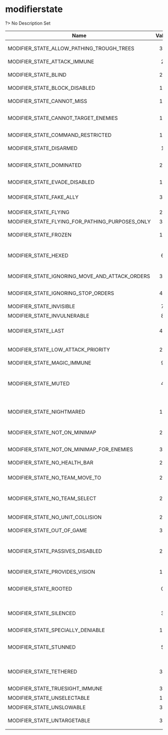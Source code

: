 # modifierstate
?> No Description Set

Name|Value|Description|Client
--|:--:|--|:--:
MODIFIER_STATE_ALLOW_PATHING_TROUGH_TREES|36|允许在树木中通行|✔
MODIFIER_STATE_ATTACK_IMMUNE|2|攻击免疫|✔
MODIFIER_STATE_BLIND|29|致盲，完全失去视野|✔
MODIFIER_STATE_BLOCK_DISABLED|12|禁用格挡|✔
MODIFIER_STATE_CANNOT_MISS|16|不会丢失，无视闪避|✔
MODIFIER_STATE_CANNOT_TARGET_ENEMIES|15|禁用单位目标命令|✔
MODIFIER_STATE_COMMAND_RESTRICTED|19|无法执行命令|✔
MODIFIER_STATE_DISARMED|1|缴械|✔
MODIFIER_STATE_DOMINATED|28|支配，可用于过滤是否是支配单位|✔
MODIFIER_STATE_EVADE_DISABLED|13|无法闪避|✔
MODIFIER_STATE_FAKE_ALLY|31|No Description Set|✔
MODIFIER_STATE_FLYING|23|飞行|✔
MODIFIER_STATE_FLYING_FOR_PATHING_PURPOSES_ONLY|32|贴地飞行|✔
MODIFIER_STATE_FROZEN|18|冰冻，动作会暂停|✔
MODIFIER_STATE_HEXED|6|妖术，头顶会有妖术进度条|✔
MODIFIER_STATE_IGNORING_MOVE_AND_ATTACK_ORDERS|35|禁用移动与攻击指令|✔
MODIFIER_STATE_IGNORING_STOP_ORDERS|40|禁用停止指令|✔
MODIFIER_STATE_INVISIBLE|7|隐身|✔
MODIFIER_STATE_INVULNERABLE|8|无敌|✔
MODIFIER_STATE_LAST|41|No Description Set|✔
MODIFIER_STATE_LOW_ATTACK_PRIORITY|21|低攻击优先级|✔
MODIFIER_STATE_MAGIC_IMMUNE|9|魔法免疫|✔
MODIFIER_STATE_MUTED|4|锁闭，禁用物品，头上有锁闭进度条|✔
MODIFIER_STATE_NIGHTMARED|11|睡眠，头上会有睡眠进度条|✔
MODIFIER_STATE_NOT_ON_MINIMAP|20|没有小地图图标|✔
MODIFIER_STATE_NOT_ON_MINIMAP_FOR_ENEMIES|37|对敌人没有小地图图标|✔
MODIFIER_STATE_NO_HEALTH_BAR|22|没有生命条|✔
MODIFIER_STATE_NO_TEAM_MOVE_TO|25|No Description Set|✔
MODIFIER_STATE_NO_TEAM_SELECT|26|No Description Set|✔
MODIFIER_STATE_NO_UNIT_COLLISION|24|没有碰撞体积|✔
MODIFIER_STATE_OUT_OF_GAME|30|离开游戏|✔
MODIFIER_STATE_PASSIVES_DISABLED|27|破坏，禁用被动，头上有破坏进度条|✔
MODIFIER_STATE_PROVIDES_VISION|10|提供视野|✔
MODIFIER_STATE_ROOTED|0|缠绕，头上有缠绕进度条|✔
MODIFIER_STATE_SILENCED|3|沉默，头上有沉默进度条|✔
MODIFIER_STATE_SPECIALLY_DENIABLE|17|可被反补|✔
MODIFIER_STATE_STUNNED|5|晕眩，头上有晕眩进度条|✔
MODIFIER_STATE_TETHERED|39|束缚，头上有束缚进度条|✔
MODIFIER_STATE_TRUESIGHT_IMMUNE|33|真视免疫|✔
MODIFIER_STATE_UNSELECTABLE|14|不可选择|✔
MODIFIER_STATE_UNSLOWABLE|38|无法减速|✔
MODIFIER_STATE_UNTARGETABLE|34|无法作为目标|✔
